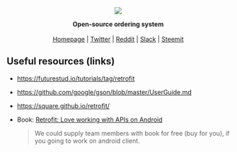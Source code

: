 <p align="center"><a href="https://melima.hda.me/"><img src="https://avatars2.githubusercontent.com/u/29970755?v=4&s=140"></p></a>
<p align="center"><strong>Open-source ordering system</strong><br><br> <a href="https://melima.hda.me/">Homepage</a> | <a href="https://twitter.com/Melima_Project">Twitter</a> | <a href="https://www.reddit.com/r/melima/">Reddit</a> | <a href="https://melima.slack.com/">Slack</a> | <a href="https://steemit.com/@melima">Steemit</a></p>

## Useful resources (links)

- https://futurestud.io/tutorials/tag/retrofit  
- https://github.com/google/gson/blob/master/UserGuide.md  
- https://square.github.io/retrofit/  
- Book: [Retrofit: Love working with APIs on Android](https://leanpub.com/retrofit-love-working-with-apis-on-android)  

  > We could supply team members with book for free (buy for you), if you going to work on android client.